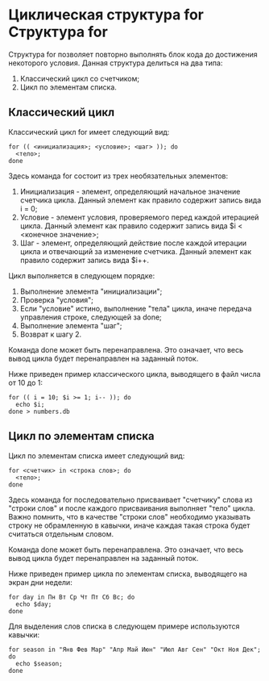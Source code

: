 Циклическая структура for
Структура for
=============

Структура for позволяет повторно выполнять блок кода до достижения некоторого условия. Данная структура делиться на два типа:

1. Классический цикл со счетчиком;
1. Цикл по элементам списка.

Классический цикл
-----------------

Классический цикл for имеет следующий вид:

    for (( <инициализация>; <условие>; <шаг> )); do
      <тело>;
    done

Здесь команда for состоит из трех необязательных элементов:

1. Инициализация - элемент, определяющий начальное значение счетчика цикла. Данный элемент как правило содержит запись вида i = 0;
1. Условие - элемент условия, проверяемого перед каждой итерацией цикла. Данный элемент как правило содержит запись вида $i < <конечное значение>;
1. Шаг - элемент, определяющий действие после каждой итерации цикла и отвечающий за изменение счетчика. Данный элемент как правило содержит запись вида $i++.

Цикл выполняется в следующем порядке:

1. Выполнение элемента "инициализации";
1. Проверка "условия";
1. Если "условие" истино, выполнение "тела" цикла, иначе передача управления строке, следующей за done;
1. Выполнение элемента "шаг";
1. Возврат к шагу 2.

Команда done может быть перенаправлена. Это означает, что весь вывод цикла будет перенаправлен на заданный поток.

Ниже приведен пример классического цикла, выводящего в файл числа от 10 до 1:

    for (( i = 10; $i >= 1; i-- )); do
      echo $i;
    done > numbers.db

Цикл по элементам списка
------------------------

Цикл по элементам списка имеет следующий вид:

    for <счетчик> in <строка слов>; do
      <тело>;
    done

Здесь команда for последовательно присваивает "счетчику" слова из "строки слов" и после каждого присваивания выполняет "тело" цикла. Важно помнить, что в качестве "строки слов" необходимо указывать строку не обрамленную в кавычки, иначе каждая такая строка будет считаться отдельным словом.

Команда done может быть перенаправлена. Это означает, что весь вывод цикла будет перенаправлен на заданный поток.

Ниже приведен пример цикла по элементам списка, выводящего на экран дни недели:

    for day in Пн Вт Ср Чт Пт Сб Вс; do
      echo $day;
    done

Для выделения слов списка в следующем примере используются кавычки:

    for season in "Янв Фев Мар" "Апр Май Июн" "Июл Авг Сен" "Окт Ноя Дек"; do
      echo $season;
    done
